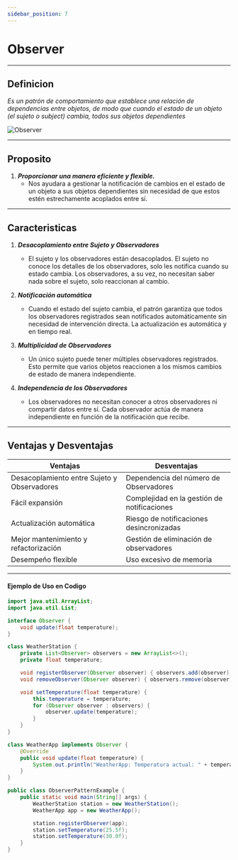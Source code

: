 ```yaml
---
sidebar_position: 7
---
```


# Observer

---
## Definicion

_Es un patrón de comportamiento que establece una relación de dependencias entre objetos, de modo que cuando el estado de un objeto (el sujeto o subject) cambia, todos sus objetos dependientes_

![Observer](https://refactoring.guru/images/patterns/content/observer/observer-comic-1-pt-br.png?id=adfe141b54d9d26143d611158896597b)

---

## Proposito

1. **_Proporcionar una manera eficiente y flexible._**
   - Nos ayudara a gestionar la notificación de cambios en el estado de un objeto a sus objetos dependientes sin necesidad de que estos estén estrechamente acoplados entre sí.

---

## Caracteristicas

1. **_Desacoplamiento entre Sujeto y Observadores_**
   - El sujeto y los observadores están desacoplados. El sujeto no conoce los detalles de los observadores, solo les notifica cuando su estado cambia. Los observadores, a su vez, no necesitan saber nada sobre el sujeto, solo reaccionan al cambio.

2. **_Notificación automática_**
   - Cuando el estado del sujeto cambia, el patrón garantiza que todos los observadores registrados sean notificados automáticamente sin necesidad de intervención directa. La actualización es automática y en tiempo real.

3. **_Multiplicidad de Observadores_**
   - Un único sujeto puede tener múltiples observadores registrados. Esto permite que varios objetos reaccionen a los mismos cambios de estado de manera independiente.

4. **_Independencia de los Observadores_**
   - Los observadores no necesitan conocer a otros observadores ni compartir datos entre sí. Cada observador actúa de manera independiente en función de la notificación que recibe.
---

## Ventajas y Desventajas

| **Ventajas** | **Desventajas** |
|--------------|--------------|
| Desacoplamiento entre Sujeto y Observadores   | Dependencia del número de Observadores     |
| Fácil expansión      | Complejidad en la gestión de notificaciones      |
| Actualización automática    |  Riesgo de notificaciones desincronizadas  |
| Mejor mantenimiento y refactorización   | Gestión de eliminación de observadores   |
| Desempeño flexible    | Uso excesivo de memoria   |

---

#### Ejemplo de Uso en Codigo

``` java
import java.util.ArrayList;
import java.util.List;

interface Observer {
    void update(float temperature);
}

class WeatherStation {
    private List<Observer> observers = new ArrayList<>();
    private float temperature;

    void registerObserver(Observer observer) { observers.add(observer); }
    void removeObserver(Observer observer) { observers.remove(observer); }

    void setTemperature(float temperature) {
        this.temperature = temperature;
        for (Observer observer : observers) {
            observer.update(temperature);
        }
    }
}

class WeatherApp implements Observer {
    @Override
    public void update(float temperature) {
        System.out.println("WeatherApp: Temperatura actual: " + temperature + "°C");
    }
}

public class ObserverPatternExample {
    public static void main(String[] args) {
        WeatherStation station = new WeatherStation();
        WeatherApp app = new WeatherApp();

        station.registerObserver(app);
        station.setTemperature(25.5f);
        station.setTemperature(30.0f);
    }
}

